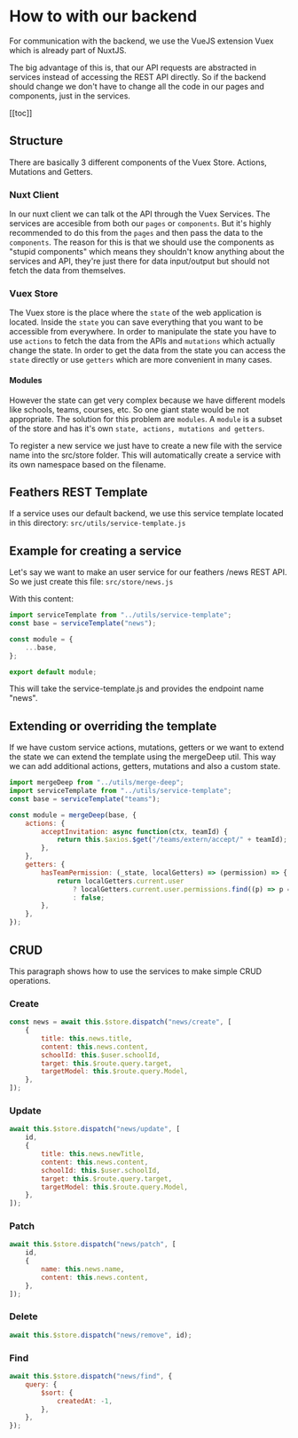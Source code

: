 # How to with our backend <Badge text="WIP" type="warn"/>

For communication with the backend, we use the VueJS extension Vuex which is already part of NuxtJS.

The big advantage of this is, that our API requests are abstracted in services instead of accessing the REST API directly. So if the backend should change we don't have to change all the code in our pages and components, just in the services.

[[toc]]

## Structure

There are basically 3 different components of the Vuex Store. Actions, Mutations and Getters.

### Nuxt Client

In our nuxt client we can talk ot the API through the Vuex Services. The services are accesible from both our `pages` or `components`. But it's highly recommended to do this from the `pages` and then pass the data to the `components`. The reason for this is that we should use the components as "stupid components" which means they shouldn't know anything about the services and API, they're just there for data input/output but should not fetch the data from themselves.

### Vuex Store

The Vuex store is the place where the `state` of the web application is located. Inside the `state` you can save everything that you want to be accessible from everywhere. In order to manipulate the state you have to use `actions` to fetch the data from the APIs and `mutations` which actually change the state. In order to get the data from the state you can access the `state` directly or use `getters` which are more convenient in many cases.

#### Modules

However the state can get very complex because we have different models like schools, teams, courses, etc. So one giant state would be not appropriate. The solution for this problem are `modules`. A `module` is a subset of the store and has it's own `state, actions, mutations and getters`.

To register a new service we just have to create a new file with the service name into the src/store folder. This will automatically create a service with its own namespace based on the filename.

## Feathers REST Template

If a service uses our default backend, we use this service template located in this directory: `src/utils/service-template.js`

## Example for creating a service

Let's say we want to make an user service for our feathers /news REST API. So we just create this file: `src/store/news.js`

With this content:

```js
import serviceTemplate from "../utils/service-template";
const base = serviceTemplate("news");

const module = {
	...base,
};

export default module;
```

This will take the service-template.js and provides the endpoint name "news".

## Extending or overriding the template

If we have custom service actions, mutations, getters or we want to extend the state we can extend the template using the mergeDeep util. This way we can add additional actions, getters, mutations and also a custom state.

```js
import mergeDeep from "../utils/merge-deep";
import serviceTemplate from "../utils/service-template";
const base = serviceTemplate("teams");

const module = mergeDeep(base, {
	actions: {
		acceptInvitation: async function(ctx, teamId) {
			return this.$axios.$get("/teams/extern/accept/" + teamId);
		},
	},
	getters: {
		hasTeamPermission: (_state, localGetters) => (permission) => {
			return localGetters.current.user
				? localGetters.current.user.permissions.find((p) => p === permission)
				: false;
		},
	},
});
```

## CRUD

This paragraph shows how to use the services to make simple CRUD operations.

### Create

```js
const news = await this.$store.dispatch("news/create", [
	{
		title: this.news.title,
		content: this.news.content,
		schoolId: this.$user.schoolId,
		target: this.$route.query.target,
		targetModel: this.$route.query.Model,
	},
]);
```

### Update

```js
await this.$store.dispatch("news/update", [
	id,
	{
		title: this.news.newTitle,
		content: this.news.content,
		schoolId: this.$user.schoolId,
		target: this.$route.query.target,
		targetModel: this.$route.query.Model,
	},
]);
```

### Patch

```js
await this.$store.dispatch("news/patch", [
	id,
	{
		name: this.news.name,
		content: this.news.content,
	},
]);
```

### Delete

```js
await this.$store.dispatch("news/remove", id);
```

### Find

```js
await this.$store.dispatch("news/find", {
	query: {
		$sort: {
			createdAt: -1,
		},
	},
});
```
